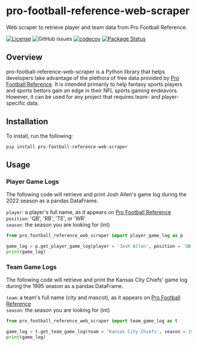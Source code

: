# pro-football-reference-web-scraper
Web scraper to retrieve player and team data from Pro Football Reference.  

[![License](https://img.shields.io/github/license/mjk2244/pro-football-reference-web-scraper)](https://opensource.org/licenses/Apache-2.0) ![GitHub issues](https://img.shields.io/github/issues/mjk2244/pro-football-reference-web-scraper) [![codecov](https://codecov.io/gh/mjk2244/pro-football-reference-web-scraper/branch/main/graph/badge.svg?token=OTGOR2M0CY)](https://codecov.io/gh/mjk2244/pro-football-reference-web-scraper) [![Package Status](https://img.shields.io/github/actions/workflow/status/mjk2244/pro-football-reference-web-scraper/build.yml)](https://github.com/mjk2244/pro-football-reference-web-scraper/)
## Overview
pro-football-reference-web-scraper is a Python library that helps developers take advantage of the plethora of free data provided by [Pro Football Reference](https://www.pro-football-reference.com/). It is intended primarily to help fantasy sports players and sports bettors gain an edge in their NFL sports gaming endeavors. However, it can be used for any project that requires team- and player-specific data.

## Installation
To install, run the following:
```
pip install pro-football-reference-web-scraper
```

## Usage
### Player Game Logs
The following code will retrieve and print Josh Allen's game log during the 2022 season as a pandas DataFrame.  

`player`: a player's full name, as it appears on [Pro Football Reference](https://www.pro-football-reference.com/)  
`position`: 'QB', 'RB', 'TE', or 'WR'  
`season`: the season you are looking for (int)  

```python
from pro_football_reference_web_scraper import player_game_log as p

game_log = p.get_player_game_log(player = 'Josh Allen', position = 'QB', season = 2022)
print(game_log)
```

### Team Game Logs
The following code will retrieve and print the Kansas City Chiefs' game log during the 1995 season as a pandas DataFrame.  

`team`: a team's full name (city and mascot), as it appears on [Pro Football Reference](https://www.pro-football-reference.com/)  
`season`: the season you are looking for (int)  

```python
from pro_football_reference_web_scraper import team_game_log as t

game_log = t.get_team_game_log(team = 'Kansas City Chiefs', season = 1995)
print(game_log)
```
